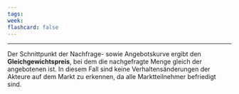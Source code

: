 ```yaml
---
tags:
week:
flashcard: false
---
```

***

Der Schnittpunkt der Nachfrage- sowie Angebotskurve ergibt den **Gleichgewichtspreis**, bei dem die nachgefragte Menge gleich der angebotenen ist. In diesem Fall sind keine Verhaltensänderungen der Akteure auf dem Markt zu erkennen, da alle Marktteilnehmer befriedigt sind.